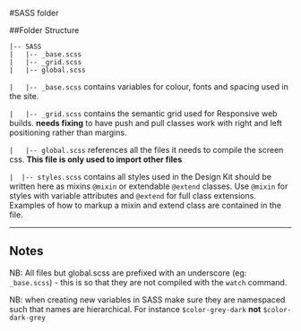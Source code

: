 #SASS folder

##Folder Structure

    |-- SASS
    |   |-- _base.scss
    |   |-- _grid.scss
    |   |-- global.scss


`|   |-- _base.scss` contains variables for colour, fonts and spacing used in the site.


`|   |-- _grid.scss` contains the semantic grid used for Responsive web builds.
**needs fixing** to have push and pull classes work with right and left positioning rather than margins.

`|   |-- global.scss` references all the files it needs to compile the screen css.
**This file is only used to import other files**

`|  |-- styles.scss` contains all styles used in the Design Kit should be written here as mixins `@mixin` or extendable `@extend` classes. Use `@mixin` for styles with variable attributes and `@extend` for full class extensions. Examples of how to markup a mixin and extend class are contained in the file.


_______
## Notes

NB: All files but global.scss are prefixed with an underscore (eg: `_base.scss`) - this is so that they are not compiled with the `watch` command.

NB: when creating new variables in SASS make sure they are namespaced such that names are hierarchical. For instance `$color-grey-dark` **not** `$color-dark-grey`